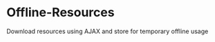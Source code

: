 Offline-Resources
=================

Download resources using AJAX and store for temporary offline usage
